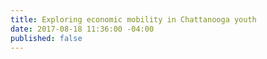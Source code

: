 ```yaml
---
title: Exploring economic mobility in Chattanooga youth
date: 2017-08-18 11:36:00 -04:00
published: false
---
```


